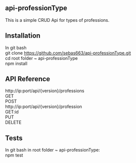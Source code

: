 ## api-professionType

This is a simple CRUD Api for types of professions.

## Installation
In git bash<br />
git clone https://github.com/sebas663/api-professionType.git<br />
cd root folder ~ api-professionType<br />
npm install

## API Reference

http://ip:port/api/{version}/professions<br />
GET<br />
POST<br />
http://ip:port/api/{version}/profession<br />
GET:id<br />
PUT<br />
DELETE

## Tests
In git bash in root folder ~ api-professionType:<br />
npm test
